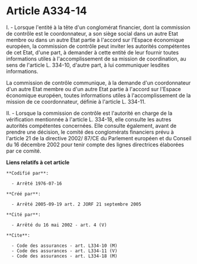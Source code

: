 # Article A334-14

I. - Lorsque l'entité à la tête d'un conglomérat financier, dont la commission de contrôle est le coordonnateur, a son siège
social dans un autre Etat membre ou dans un autre Etat partie à l'accord sur l'Espace économique européen, la commission de
contrôle peut inviter les autorités compétentes de cet Etat, d'une part, à demander à cette entité de leur fournir toutes
informations utiles à l'accomplissement de sa mission de coordination, au sens de l'article L. 334-10, d'autre part, à lui
communiquer lesdites informations.

La commission de contrôle communique, à la demande d'un coordonnateur d'un autre Etat membre ou d'un autre Etat partie à
l'accord sur l'Espace économique européen, toutes informations utiles à l'accomplissement de la mission de ce coordonnateur,
définie à l'article L. 334-11.

II. - Lorsque la commission de contrôle est l'autorité en charge de la vérification mentionnée à l'article L. 334-18, elle
consulte les autres autorités compétentes concernées. Elle consulte également, avant de prendre une décision, le comité des
conglomérats financiers prévu à l'article 21 de la directive 2002/ 87/CE du Parlement européen et du Conseil du 16 décembre
2002 pour tenir compte des lignes directrices élaborées par ce comité.

**Liens relatifs à cet article**

	**Codifié par**:

	  - Arrêté 1976-07-16

	**Créé par**:

	  - Arrêté 2005-09-19 art. 2 JORF 21 septembre 2005

	**Cité par**:

	  - Arrêté du 16 mai 2002 - art. 4 (V)

	**Cite**:

	  - Code des assurances - art. L334-10 (M)
	  - Code des assurances - art. L334-11 (V)
	  - Code des assurances - art. L334-18 (M)
